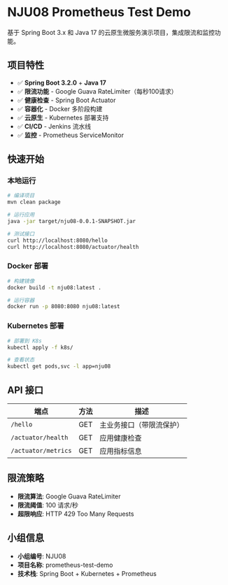 # NJU08 Prometheus Test Demo

基于 Spring Boot 3.x 和 Java 17 的云原生微服务演示项目，集成限流和监控功能。

## 项目特性

- ✅ **Spring Boot 3.2.0** + **Java 17**
- ✅ **限流功能** - Google Guava RateLimiter（每秒100请求）
- ✅ **健康检查** - Spring Boot Actuator
- ✅ **容器化** - Docker 多阶段构建
- ✅ **云原生** - Kubernetes 部署支持
- ✅ **CI/CD** - Jenkins 流水线
- ✅ **监控** - Prometheus ServiceMonitor

## 快速开始

### 本地运行
```bash
# 编译项目
mvn clean package

# 运行应用
java -jar target/nju08-0.0.1-SNAPSHOT.jar

# 测试接口
curl http://localhost:8080/hello
curl http://localhost:8080/actuator/health
```

### Docker 部署
```bash
# 构建镜像
docker build -t nju08:latest .

# 运行容器
docker run -p 8080:8080 nju08:latest
```

### Kubernetes 部署
```bash
# 部署到 K8s
kubectl apply -f k8s/

# 查看状态
kubectl get pods,svc -l app=nju08
```

## API 接口

| 端点 | 方法 | 描述 |
|------|------|------|
| `/hello` | GET | 主业务接口（带限流保护） |
| `/actuator/health` | GET | 应用健康检查 |
| `/actuator/metrics` | GET | 应用指标信息 |

## 限流策略

- **限流算法**: Google Guava RateLimiter
- **限流阈值**: 100 请求/秒
- **超限响应**: HTTP 429 Too Many Requests

## 小组信息

- **小组编号**: NJU08
- **项目名称**: prometheus-test-demo
- **技术栈**: Spring Boot + Kubernetes + Prometheus
